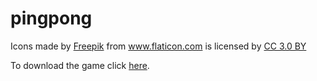 # pingpong

<div>Icons made by <a href="https://www.freepik.com/" title="Freepik">Freepik</a> from <a href="https://www.flaticon.com/" 			    title="Flaticon">www.flaticon.com</a> is licensed by <a href="http://creativecommons.org/licenses/by/3.0/" 			    title="Creative Commons BY 3.0" target="_blank">CC 3.0 BY</a></div>

To download the game click <a href="https://github.com/alimhmdghanem/Ping-Pong/blob/master/pingpong.jar?raw=true"> here</a>.
